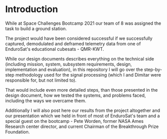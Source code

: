 # Introduction

While at Space Challenges Bootcamp 2021 our team of 8 was assigned the task to build a ground station.  

The project would have been considered successful if we successfully captured, demodulated and deframed telemetry data from one of EnduroSat's educational cubesats - QMR-KWT.  

While our design documents describes everything on the technical side (including mission, system, subsystem requirements, design, implementation and evaluation), in this repository I will go over the step-by-step methodology used for the signal processing (which I and Dimitar were responsible for, but not limited to).

That would include even more detailed steps, than those presented in the design document, how we tested the systems, and problems faced, including the ways we overcame them.

Additionally I will also post here our results from the project altogether and our presentation which we held in front of most of EnduroSat's team and a special guest on the bootcamp - Pete Worden, former NASA Ames Research center director, and current Chairman of the Breakthrough Prize Foundation.




